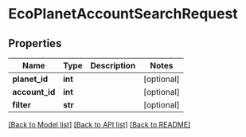 # EcoPlanetAccountSearchRequest

## Properties
Name | Type | Description | Notes
------------ | ------------- | ------------- | -------------
**planet_id** | **int** |  | [optional] 
**account_id** | **int** |  | [optional] 
**filter** | **str** |  | [optional] 

[[Back to Model list]](../README.md#documentation-for-models) [[Back to API list]](../README.md#documentation-for-api-endpoints) [[Back to README]](../README.md)

